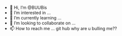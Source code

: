 - 👋 Hi, I’m @BUUBis
- 👀 I’m interested in ...
- 🌱 I’m currently learning ...
- 💞️ I’m looking to collaborate on ...
- 📫 How to reach me ...
git hub why are u bulling me??
<!---
BUUBis/BUUBis is a ✨ special ✨ repository because its `README.md` (this file) appears on your GitHub profile.
You can click the Preview link to take a look at your changes.
--->

